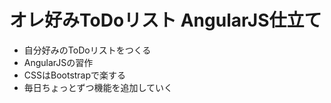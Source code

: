 # オレ好みToDoリスト AngularJS仕立て

 - 自分好みのToDoリストをつくる
 - AngularJSの習作
 - CSSはBootstrapで楽する
 - 毎日ちょっとずつ機能を追加していく
